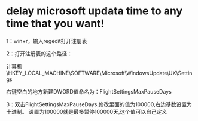 # delay microsoft updata time to any  time that you want!

1：win+r，输入regedit打开注册表

2：打开注册表的这个路径：

计算机\HKEY_LOCAL_MACHINE\SOFTWARE\Microsoft\WindowsUpdate\UX\Settings

右键空白的地方新建DWORD值命名为：FlightSettingsMaxPauseDays

3：双击FlightSettingsMaxPauseDays,修改里面的值为100000,右边基数设置为十进制。
设置为100000就是最多暂停100000天,这个值可以自己定义
